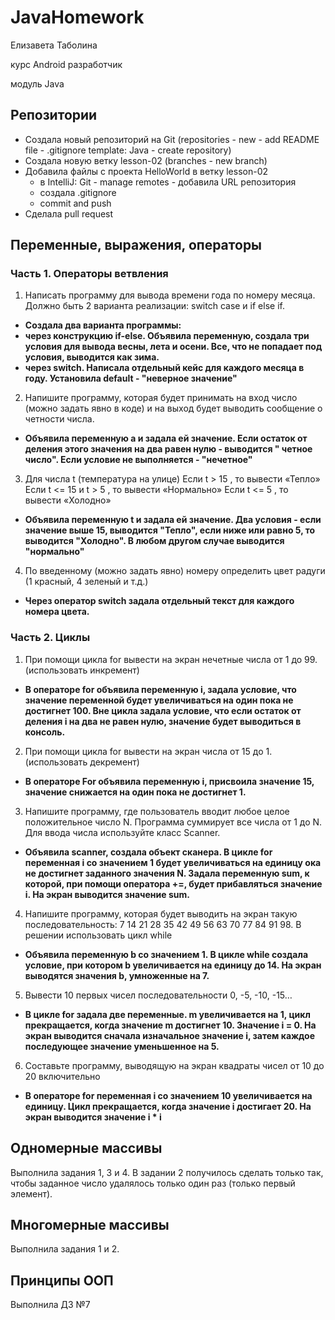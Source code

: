 <h1> JavaHomework </h1>

Елизавета Таболина

курс Android разработчик

модуль Java

<h2> Репозитории </h2>

* Создала новый репозиторий на Git (repositories - new - add README file - .gitignore template: Java - create
  repository)
* Создала новую ветку lesson-02 (branches - new branch)
* Добавила файлы с проекта HelloWorld в ветку lesson-02
  - в IntelliJ: Git - manage remotes - добавила URL репозитория
  - создала .gitignore
  - commit and push
* Cделала pull request

<h2> Переменные, выражения, операторы </h2>

<h3> Часть 1. Операторы ветвления </h3>

1. Написать программу для вывода времени года по номеру месяца.
   Должно быть 2 варианта реализации: switch case и if else if.
  - <b> Создала два варианта программы:
  - через конструкцию if-else. Объявила переменную, создала три условия для вывода весны, лета и осени. Все, что не
    попадает под условия, выводится как зима.
  - через switch. Написала отдельный кейс для каждого месяца в году. Установила default - "неверное значение" </b>

2. Напишите программу, которая будет принимать на вход число (можно задать явно в коде) и на выход
   будет выводить сообщение о четности числа.
  - <b> Объявила переменную а и задала ей значение. Если остаток от деления этого значения на два равен нулю -
    выводится "
    четное число". Если условие не выполняется - "нечетное" </b>

3. Для числа t (температура на улице)
   Если t > 15 , то вывести «Тепло»
   Если t <= 15 и t > 5 , то вывести «Нормально»
   Если t <= 5 , то вывести «Холодно»

  - <b> Объявила переменную t и задала ей значение. Два условия - если значение выше 15, выводится "Тепло", если ниже
    или
    равно 5, то выводится "Холодно". В любом другом случае выводится "нормально" </b>

4. По введенному (можно задать явно) номеру определить цвет радуги (1 красный, 4 зеленый и т.д.)

  - <b> Через оператор switch задала отдельный текст для каждого номера цвета. </b>

<h3> Часть 2. Циклы </h3>

1. При помощи цикла for вывести на экран нечетные числа от 1 до 99. (использовать инкремент)

  - <b> В операторе for объявила переменную i, задала условие, что значение переменной будет увеличиваться на один пока не
    достигнет 100. Вне цикла задала условие, что если остаток от деления i на два не равен нулю, значение будет
    выводиться в консоль. </b>

2. При помощи цикла for вывести на экран числа от 15 до 1. (использовать декремент)

  - <b> В операторе For объявила переменную i, присвоила значение 15, значение снижается на один пока не достигнет 1. </b>

3. Напишите программу, где пользователь вводит любое целое положительное число N. Программа
   суммирует все числа от 1 до N. Для ввода числа используйте класс Scanner.

  - <b> Объявила scanner, создала объект сканера. В цикле for переменная i со значением 1 будет увеличиваться на единицу
    ока не достигнет заданного значения N. Задала переменную sum, к которой, при помощи оператора +=, будет
    прибавляться значение i. На экран выводится значение sum. </b>

4. Напишите программу, которая будет выводить на экран такую последовательность: 7 14 21 28 35 42
   49 56 63 70 77 84 91 98. В решении использовать цикл while

  - <b> Объявила переменную b со значением 1. В цикле while создала условие, при котором b увеличивается на единицу до 14.
    На экран выводятся значения b, умноженные на 7. </b>

5. Вывести 10 первых чисел последовательности 0, -5, -10, -15…

  - <b> В цикле for задала две переменные. m увеличивается на 1, цикл прекращается, когда значение m достигнет 10.
    Значение i = 0. На экран выводится сначала изначальное значение i, затем каждое последующее значение уменьшенное
    на 5.</b>

6. Составьте программу, выводящую на экран квадраты чисел от 10 до 20 включительно

  - <b>В операторе for переменная i со значением 10 увеличивается на единицу. Цикл прекращается, когда значение i
    достигает 20. На экран выводится значение i * i </b>

<h2> Одномерные массивы </h2>

Выполнила задания 1, 3 и 4. В задании 2 получилось сделать только так, чтобы заданное число удалялось только один раз (только первый элемент).


<h2> Многомерные массивы </h2>

Выполнила задания 1 и 2.

<h2> Принципы ООП </h2>

Выполнила ДЗ №7